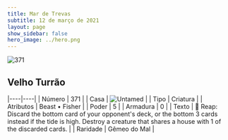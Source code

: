 ```yaml
---
title: Mar de Trevas
subtitle: 12 de março de 2021
layout: page
show_sidebar: false
hero_image: ../hero.png
---
```


![371](https://cdn.keyforgegame.com/media/card_front/pt/496_371_9CM3M3CP75MF_pt.png)

## Velho Turrão

|----|----|
| Número | 371 |
| Casa | ![Untamed](https://archonarcana.com/images/thumb/b/bd/Untamed.png/22px-Untamed.png "Indomados") |
| Tipo | Criatura |
| Atributos | Beast • Fisher |
| Poder | 5 |
| Armadura | 0 |
| Texto |  Reap: Discard the bottom card of your opponent's deck, or the bottom 3 cards instead if the tide is high. Destroy a creature that shares a house with 1 of the discarded cards. |
| Raridade | Gêmeo do Mal |
